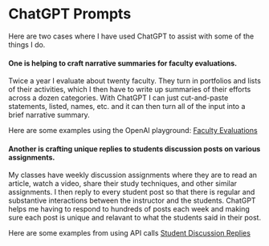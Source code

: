 # ChatGPT Prompts

Here are two cases where I have used ChatGPT to assist with some of the things I do.

#### One is helping to craft narrative summaries for faculty evaluations.
Twice a year I evaluate about twenty faculty. They turn in portfolios and lists of their activities, which I then have to write up summaries of their efforts across a dozen categories. With ChatGPT I can just cut-and-paste statements, listed, names, etc. and it can then turn all of the input into a brief narrative summary.

Here are some examples using the OpenAI playground: [Faculty Evaluations]( https://github.com/brownt47/ChatGPT_Prompts/blob/main/Evals.md)


#### Another is crafting unique replies to students discussion posts on various assignments.
My classes have weekly discussion assignments where they are to read an article, watch a video, share their study techniques, and other similar assignments. I then reply to every student post so that there is regular and substantive interactions between the instructor and the students. ChatGPT helps me having to respond to hundreds of posts each week and making sure each post is unique and relavant to what the students said in their post.

Here are some examples from using API calls [Student Discussion Replies](https://github.com/brownt47/ChatGPT_Prompts/blob/main/Students.md)

